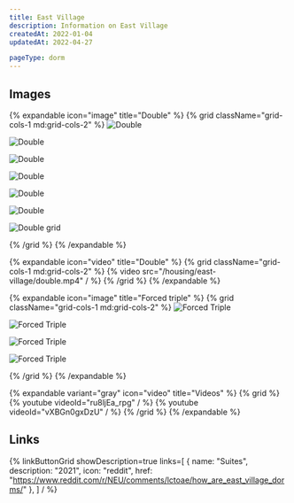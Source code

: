 ```yaml
---
title: East Village
description: Information on East Village
createdAt: 2022-01-04
updatedAt: 2022-04-27

pageType: dorm
---
```


## Images

{% expandable icon="image" title="Double" %}
{% grid className="grid-cols-1 md:grid-cols-2" %}
![Double](/housing/east-village/double1.jpg)

![Double](/housing/east-village/double2.jpg)

![Double](/housing/east-village/double3.jpg)

![Double](/housing/east-village/double4.jpg)

![Double](/housing/east-village/double5.jpg)

![Double](/housing/east-village/double6.jpg)

![Double grid](/housing/east-village/double-grid.png)

{% /grid %}
{% /expandable %}

{% expandable icon="video" title="Double" %}
{% grid className="grid-cols-1 md:grid-cols-2" %}
{% video src="/housing/east-village/double.mp4" / %}
{% /grid %}
{% /expandable %}

{% expandable icon="image" title="Forced triple" %}
{% grid className="grid-cols-1 md:grid-cols-2" %}
![Forced Triple](/housing/east-village/triple1.png)

![Forced Triple](/housing/east-village/triple2.png)

![Forced Triple](/housing/east-village/triple3.png)

![Forced Triple](/housing/east-village/triple4.png)

{% /grid %}
{% /expandable %}

{% expandable variant="gray" icon="video" title="Videos" %}
{% grid %}
{% youtube videoId="ru8ljEa_rpg" / %}
{% youtube videoId="vXBGn0gxDzU" / %}
{% /grid %}
{% /expandable %}

## Links

{% linkButtonGrid
  showDescription=true
  links=[
    { name: "Suites", description: "2021", icon: "reddit", href: "https://www.reddit.com/r/NEU/comments/lctoae/how_are_east_village_dorms/" },
  ] / %}
